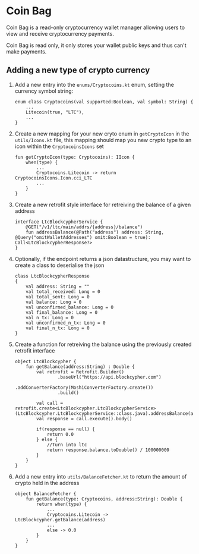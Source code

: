 Coin Bag
========

Coin Bag is a read-only cryptocurrency wallet manager allowing users to view and receive cryptocurrency payments.

Coin Bag is read only, it only stores your wallet public keys and thus can't make payments.

## Adding a new type of crypto currency

1. Add a new entry into the `enums/Cryptocoins.kt` enum, setting the currency symbol string:
	```
	enum class Cryptocoins(val supported:Boolean, val symbol: String) {
    	...
    	Litecoin(true, "LTC"),
    	...
    }
    ```

2. Create a new mapping for your new cryto enum in `getCryptoIcon` in the `utils/Icons.kt` file, this mapping should map you new crypto type to an icon within the `CryptocoinsIcons` set

	```
	fun getCryptoIcon(type: Cryptocoins): IIcon {
        when(type) {
            ...
            Cryptocoins.Litecoin -> return CryptocoinsIcons.Icon.cci_LTC
            ...
        }
    }
    ```

3. Create a new retrofit style interface for retreiving the balance of a given address
	```
	interface LtcBlockcypherService {
        @GET("/v1/ltc/main/addrs/{address}/balance")
        fun addressBalance(@Path("address") address: String, @Query("omitWalletAddresses") omit:Boolean = true): Call<LtcBlockcypherResponse?>
    }
	```

4. Optionally, if the endpoint returns a json datastructure, you may want to create a class to deserialise the json
	```
	class LtcBlockcypherResponse
    {
        val address: String = ""
        val total_received: Long = 0
        val total_sent: Long = 0
        val balance: Long = 0
        val unconfirmed_balance: Long = 0
        val final_balance: Long = 0
        val n_tx: Long = 0
        val unconfirmed_n_tx: Long = 0
        val final_n_tx: Long = 0
    }
	```

6. Create a function for retreiving the balance using the previously created retrofit interface
	```
	object LtcBlockcypher {
	    fun getBalance(address:String) : Double {
	        val retrofit = Retrofit.Builder()
	                .baseUrl("https://api.blockcypher.com")
	                .addConverterFactory(MoshiConverterFactory.create())
	                .build()

	        val call = retrofit.create<LtcBlockcypher.LtcBlockcypherService>(LtcBlockcypher.LtcBlockcypherService::class.java).addressBalance(address)
	        val response = call.execute().body()

	        if(response == null) {
	            return 0.0
	        } else {
	            //Turn into ltc
	            return response.balance.toDouble() / 100000000
	        }
	    }
	}
	```

6. Add a new entry into `utils/BalanceFetcher.kt` to return the amount of crypto held in the address
	```
	object BalanceFetcher {
	    fun getBalance(type: Cryptocoins, address:String): Double {
	        return when(type) {
	            ...
	            Cryptocoins.Litecoin -> LtcBlockcypher.getBalance(address)
	            ...
	            else -> 0.0
	        }
	    }
	}
	```